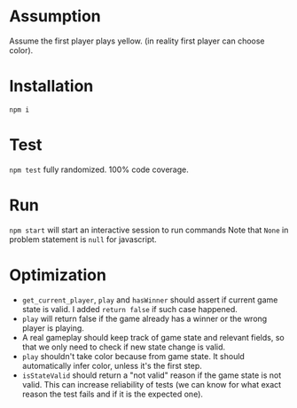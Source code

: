 # Assumption
Assume the first player plays yellow. (in reality first player can choose color).

# Installation
`npm i`

# Test
`npm test` fully randomized. 100% code coverage.

# Run
`npm start` will start an interactive session to run commands
Note that `None` in problem statement is `null` for javascript.

# Optimization
* `get_current_player`, `play` and `hasWinner` should assert if current game state is valid. I added `return false` if such case happened.
* `play` will return false if the game already has a winner or the wrong player is playing.
* A real gameplay should keep track of game state and relevant fields, so that we only need to check if new state change is valid.
* `play` shouldn't take color because from game state. It should automatically infer color, unless it's the first step.
* `isStateValid` should return a "not valid" reason if the game state is not valid. This can increase reliability of tests (we can know for what exact reason the test fails and if it is the expected one).